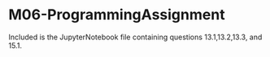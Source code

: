# M06-ProgrammingAssignment

Included is the JupyterNotebook file containing questions 13.1,13.2,13.3, and 15.1.
